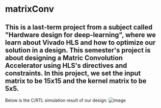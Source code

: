 # matrixConv
This is a last-term project from a subject called **"Hardware design for deep-learning"**, where we learn about Vivado HLS and how to optimize our solution in a design. 
This semester's project is about designing a **Matric Convolution Accelerator** using HLS's directives and constraints.
In this project, we set the input matrix to be 15x15 and the kernel matrix to be 5x5.
---
Below is the C/RTL simulation result of our design:
![image](https://github.com/user-attachments/assets/0caf2eda-8554-470e-8b87-10b9bff755b4)
